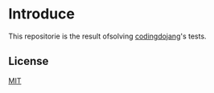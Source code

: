 # Introduce
This repositorie is the result ofsolving <a href="http://codingdojang.com/">codingdojang</a>'s tests.

## License
[MIT](https://choosealicense.com/licenses/mit/)